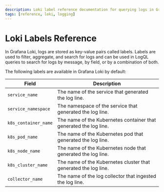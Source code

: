 ```yaml
---
description: Loki label reference documentation for querying logs in Grafana Loki.
tags: [reference, loki, logging]
---
```


# Loki Labels Reference

In Grafana Loki, logs are stored as key-value pairs called labels. Labels are used to filter, aggregate, and search for logs and can be used in LogQL queries to search for logs by message, by field, or by a combination of both.

The following labels are available in Grafana Loki by default:

| Field                | Description                                                       |
| -------------------- | ----------------------------------------------------------------- |
| `service_name`       | The name of the service that generated the log line.              |
| `service_namespace`  | The namespace of the service that generated the log line.         |
| `k8s_container_name` | The name of the Kubernetes container that generated the log line. |
| `k8s_pod_name`       | The name of the Kubernetes pod that generated the log line.       |
| `k8s_node_name`      | The name of the Kubernetes node that generated the log line.      |
| `k8s_cluster_name`   | The name of the Kubernetes cluster that generated the log line.   |
| `collector_name`     | The name of the log collector that ingested the log line.         |
